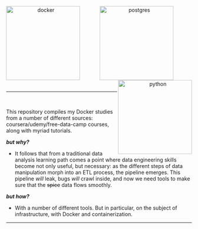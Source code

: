 
<div align="center">
  	<img align='left' width=200px alt='docker' <img src="https://cdn.jsdelivr.net/gh/devicons/devicon@latest/icons/docker/docker-original-wordmark.svg"/>
    <img align="center" alt="postgres" width="200px" src="https://cdn.jsdelivr.net/gh/devicons/devicon/icons/postgresql/postgresql-original-wordmark.svg" />
    <img align="right" alt="python" width="200px" src="https://cdn.jsdelivr.net/gh/devicons/devicon/icons/python/python-original-wordmark.svg" />
</div>

<br>

---

<br>

This repository compiles my Docker studies from a number of different sources: coursera/udemy/free-data-camp courses, along with myriad tutorials.

__*but why?*__
* It follows that from a traditional data analysis learning path comes a point where data engineering skills become not only useful, but necessary: as the different steps of data manipulation morph into an ETL process, the pipeline emerges. This pipeline _will_ leak, bugs _will_ crawl inside, and now we need tools to make sure that the ~~spice~~ data flows smoothly.

__*but how?*__
* With a number of different tools. But in particular, on the subject of infrastructure, with Docker and containerization.

---

